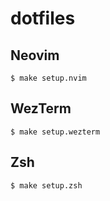 # dotfiles

## Neovim

```shell
$ make setup.nvim
```

## WezTerm

```shell
$ make setup.wezterm
```

## Zsh

```shell
$ make setup.zsh
```
